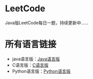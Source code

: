 # LeetCode  
Java版LeetCode每日一题，持续更新中……  
# 所有语言链接
- java语言版：[Java语言版](https://github.com/IronmanJay/LeetCode)
- C语言版：[C语言版](https://github.com/IronmanJay/C_Code/tree/master/LeetCode)
- Python语言版：[Python语言版](https://github.com/IronmanJay/Python_Project/tree/master/LeetCode)
